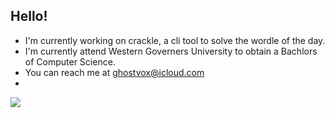 ## Hello!
- I'm currently working on crackle, a cli tool to solve the wordle of the day.
- I'm currently attend Western Governers University to obtain a Bachlors of Computer Science.
- You can reach me at ghostvox@icloud.com
- 

<!--
**GhostVox/GhostVox** is a ✨ _special_ ✨ repository because its `README.md` (this file) appears on your GitHub profile.

Here are some ideas to get you started:

- 🔭 I’m currently working on ...
- 🌱 I’m currently learning ...
- 👯 I’m looking to collaborate on ...
- 🤔 I’m looking for help with ...
- 💬 Ask me about ...
- 📫 How to reach me: ...
- 😄 Pronouns: ...
- ⚡ Fun fact: ...
-->
<p align="left">
  <img src="https://api.boot.dev/v1/users/public/12810a83-00ff-4198-b18c-13955b1ec12b/thumbnail" >
</p>
